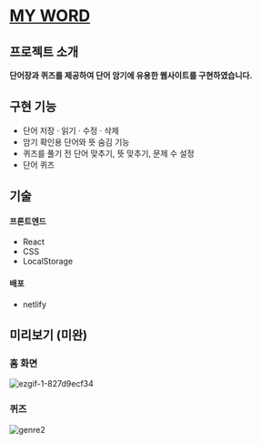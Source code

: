 # [MY WORD](배포링크)

## 프로젝트 소개
**단어장과 퀴즈를 제공하여 단어 암기에 유용한 웹사이트를 구현하였습니다.**

## 구현 기능
- 단어 저장 · 읽기 · 수정 · 삭제
- 암기 확인용 단어와 뜻 숨김 기능
- 퀴즈를 풀기 전 단어 맞추기, 뜻 맞추기, 문제 수 설정
- 단어 퀴즈


## 기술
#### 프론트엔드
- React  
- CSS  
- LocalStorage  

#### 배포
- netlify  

## 미리보기 (미완)
### 홈 화면  
![ezgif-1-827d9ecf34](https://user-images.githubusercontent.com/96046698/204842582-88905f4e-fb4b-4974-936d-82b1355d0238.gif)  

### 퀴즈  
![genre2](https://user-images.githubusercontent.com/96046698/201510332-99acf9f5-fa3f-422b-a315-f8c867c7b201.gif)  





